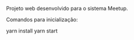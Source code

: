 Projeto web desenvolvido para o sistema Meetup.

Comandos para inicialização:

yarn install
yarn start
